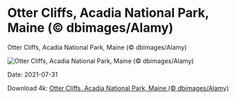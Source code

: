 # Otter Cliffs, Acadia National Park, Maine (© dbimages/Alamy)

Otter Cliffs, Acadia National Park, Maine (© dbimages/Alamy)

![Otter Cliffs, Acadia National Park, Maine (© dbimages/Alamy)](https://bing.com/th?id=OHR.OtterCliff_EN-US6679872579_UHD.jpg&w=1024&h=576)

Date: 2021-07-31

Download 4k: [Otter Cliffs, Acadia National Park, Maine (© dbimages/Alamy)](https://bing.com/th?id=OHR.OtterCliff_EN-US6679872579_UHD.jpg)

